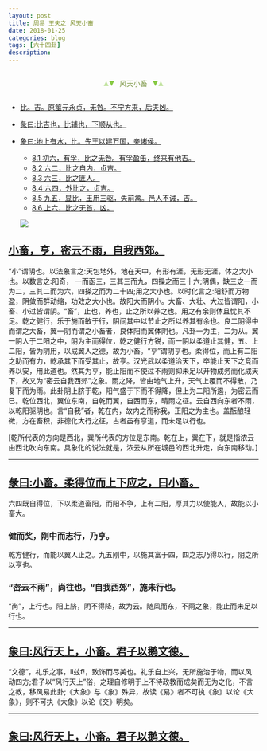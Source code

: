 ```yaml
---
layout: post
title: 周易 王夫之 风天小畜
date: 2018-01-25
categories: blog
tags: [六十四卦]
description: 
---
```


<span id = "jump"></span>


<section style="margin: 0px auto; text-align: center;">
    <section class="xhr" style="width: 0px; height: 0px; border-left: 5px solid transparent; border-right: 5px solid transparent; border-bottom: 10px solid rgb(135, 201, 67); display: inline-block; opacity: 0.5; border-top-color: rgb(135, 201, 67);"></section>
    <section class="xhr" style="width: 0px; height: 0px; border-left: 5px solid transparent; border-right: 5px solid transparent; border-top: 10px solid rgb(135, 201, 67); display: inline-block; margin-left: -3px; border-bottom-color: rgb(135, 201, 67);"></section>
    <section style="
margin-left: 0.5em;
display: inline-block;">
        <p>
            <span style="color: rgb(118, 146, 60);">风天小畜</span>
        </p>
    </section>
    <section class="xhr" style="margin-left: 0.5em; width: 0px; height: 0px; border-left: 5px solid transparent; border-right: 5px solid transparent; border-top: 10px solid rgb(135, 201, 67); display: inline-block; border-bottom-color: rgb(135, 201, 67);"></section>
    <section class="xhr" style="width: 0px; height: 0px; border-left: 5px solid transparent; border-right: 5px solid transparent; border-bottom: 10px solid rgb(135, 201, 67); display: inline-block; opacity: 0.5; margin-left: -3px; border-top-color: rgb(135, 201, 67);"></section>
</section>

- [比。吉。原筮元永贞，无咎。不宁方来，后夫凶。](#jump原览元永贞)
- [彖曰:比吉也，比辅也，下顺从也。](#jump比吉也)
- [象曰:地上有水，比。先王以建万国，亲诸侯。](#jump地上有水)
  - [8.1 初六，有孚，比之无咎。有孚盈缶，终来有他吉。](#jump比之无咎)
  - [8.2 六二，比之自内，贞吉。](#jump比之自内)
  - [8.3 六三，比之匪人。](#jump比之匪人)
  - [8.4 六四，外比之，贞吉。](#jump外比之)
  - [8.5 九五，显比，王用三驱，失前禽。邑人不诫，吉。](#jump王用三驱)
  - [8.6 上六，比之无首，凶。](#jump比之无首)
  
  ![](http://www.guoyi360.com/uploads/allimg/130321/1-1303211641524W.jpg)
  
  

<span id = "jump密云不雨"></span>
## [小畜，亨，密云不雨，自我西郊。](#jump)
“小”谓阴也。以法象言之:天包地外，地在天中，有形有涯，无形无涯，体之大小也。以数言之:阳奇，
一而函三，三其三而九，四操之而三十六;阴偶，缺三之一而为二，三其二而为六，四搽之而为二十四;用之大小也。以时化言之:阳舒而万物盈，阴敛而群动缩，功效之大小也。故阳大而阴小。大畜、大壮、大过皆谓阳，小畜、小过皆谓阴。“畜”，止也，养也，止之所以养之也。用之有余则体且忧其不足。乾之健行，乐于施而敏于行，阴间其中以节止之所以养其有余也。良二阴得中而谓之大畜，翼一阴而谓之小畜者，良体阳而翼体阴也。凡卦一为主，二为从。翼一阴人于二阳之中，阴为主而得位，乾之健行方锐，而一阴以柔道止其健，五、上二阳，皆为阴用，以成翼人之德，故为小畜。“亨”谓阴亨也。柔得位，而上有二阳之助而有力，乾承其下而受其止，故亨。汉光武以柔道治天下，卒能止天下之竞而养以安，用此道也。然其为亨，能止阳而不使过不雨则抑未足以开物成务而化成天下，故又为“密云自我西郊”之象。雨之降，皆由地气上升，天气上覆而不得散，乃复下而为雨。此卦阴上脐于乾，阳气盛于下而不得降，但上为二阳所遏，为密云而已。乾位西北，翼位东南，自乾而翼，自西而东，晴雨之征。云自西向东者不雨，以乾阳驱阴也。言“自我”者，乾在内，故内之而称我，正阳之为主也。盖酝酿轻微，方在畜积，非德化大行之征，占者虽有亨道，而未足以行也。


[乾所代表的方向是西北，巽所代表的方位是东南。乾在上，巽在下，就是指浓云由西北吹向东南。具象化的说法就是，浓云从所在城邑的西北升走，向东南移动。]

----

<span id = "jump柔得位而上下应之"></span>
## [彖曰:小畜。柔得位而上下应之，曰小畜。](#jump)
六四既自得位，下以柔道畜阳，而阳不争，上有二阳，厚其力以使能人，故能以小畜大。

### 健而奖，刚中而志行，乃亨。
乾方健行，而能以翼人止之。九五刚中，以施其富于四，四之志乃得以行，阴之所以亨也。

### “密云不雨”，尚往也。“自我西郊”，施未行也。
 “尚”，上行也。阳上脐，阴不得降，故为云。随风而东，不雨之象，能止而未足以行也。

----

<span id = "jump风行天上"></span>
## [象曰:风行天上，小畜。君子以鹅文德。](#jump)
“文德”，礼乐之事，li兹f!，致饰而尽美也。礼乐自上兴，无所施治于物，而以风动四方;君子以“风行天上”俗，之理自修明于上不待政教而成矣而无为之化，不言之教，移风易此卦;《大象》与《象》殊异，故读《易》者不可执《象》以论《大象》，则不可执《大象》以论《交》明矣。

  
----

<span id = "jump风行天上"></span>
## [象曰:风行天上，小畜。君子以鹅文德。](#jump)
  
  
  
  
  
  
  
  
  
  
  
  
  
  
  
  
  
  
  
